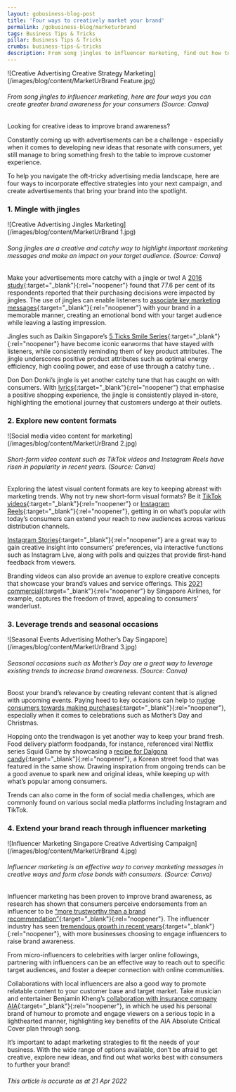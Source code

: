 ```yaml
---
layout: gobusiness-blog-post
title: 'Four ways to creatively market your brand'
permalink: /gobusiness-blog/marketurbrand
tags: Business Tips & Tricks
pillar: Business Tips & Tricks
crumbs: business-tips-&-tricks
description: From song jingles to influencer marketing, find out how to create greater brand awareness for your consumers.
---
```


![Creative Advertising Creative Strategy Marketing](/images/blog/content/MarketUrBrand Feature.jpg)
###### From song jingles to influencer marketing, here are four ways you can create greater brand awareness for your consumers (Source: Canva)

Looking for creative ideas to improve brand awareness? 

Constantly coming up with advertisements can be a challenge - especially when it comes to developing new ideas that resonate with consumers, yet still manage to bring something fresh to the table to improve customer experience. 

To help you navigate the oft-tricky advertising media landscape, here are four ways to incorporate effective strategies into your next campaign, and create advertisements that bring your brand into the spotlight.

### 1. Mingle with jingles 

![Creative Advertising Jingles Marketing](/images/blog/content/MarketUrBrand 1.jpg)
###### Song jingles are a creative and catchy way to highlight important marketing messages and make an impact on your target audience. (Source: Canva)

Make your advertisements more catchy with a jingle or two! A [2016 study](https://www.researchgate.net/profile/Pooja-Jain-21/publication/332320632_Study_of_the_Effectiveness_of_Advertising_Jingles/links/5cadbd73458515cd2b0d4e9e/Study-of-the-Effectiveness-of-Advertising-Jingles.pdf){:target="_blank"}{:rel="noopener"} found that 77.6 per cent of its respondents reported that their purchasing decisions were impacted by jingles. The use of jingles can enable listeners to [associate key marketing messages](https://blog.leightonbroadcasting.com/blog/the-importance-of-jingles-for-advertising-your-business#:~:text=As%20an%20advertising%20method%20that,what%20you%20have%20to%20offer.){:target="_blank"}{:rel="noopener"} with your brand in a memorable manner, creating an emotional bond with your target audience while leaving a lasting impression. 

Jingles such as Daikin Singapore’s [5 Ticks Smile Series](https://www.youtube.com/watch?v=oG8THGUByNI){:target="_blank"}{:rel="noopener"} have become iconic earworms that have stayed with listeners, while consistently reminding them of key product attributes. The jingle underscores positive product attributes such as optimal energy efficiency, high cooling power, and ease of use through a catchy tune. . 

Don Don Donki’s jingle is yet another catchy tune that has caught on with consumers. WIth [lyrics](https://www.donki.com/miracle-shopping/assets/img/ms_dondondonki.pdf){:target="_blank"}{:rel="noopener"} that emphasise a positive shopping experience, the jingle is consistently played in-store, highlighting the emotional journey that customers undergo at their outlets. 

### 2. Explore new content formats

![Social media video content for marketing](/images/blog/content/MarketUrBrand 2.jpg)
###### Short-form video content such as TikTok videos and Instagram Reels have risen in popularity in recent years. (Source: Canva)

Exploring the latest visual content formats are key to keeping abreast with marketing trends. Why not try new short-form visual formats? Be it [TikTok videos](https://www.tiktok.com/){:target="_blank"}{:rel="noopener"} or [Instagram Reels](https://about.instagram.com/blog/announcements/introducing-instagram-reels-announcement){:target="_blank"}{:rel="noopener"}, getting in on what’s popular with today’s consumers can extend your reach to new audiences across various distribution channels. 

[Instagram Stories](https://blog.hubspot.com/marketing/instagram-stories){:target="_blank"}{:rel="noopener"} are a great way to gain creative insight into consumers’ preferences, via interactive functions such as Instagram Live, along with polls and quizzes that provide first-hand feedback from viewers.  

Branding videos can also provide an avenue to explore creative concepts that showcase your brand’s values and service offerings. This [2021 commercial](https://www.youtube.com/watch?v=YEc3iP9KN74){:target="_blank"}{:rel="noopener"} by Singapore Airlines, for example, captures the freedom of travel, appealing to consumers’ wanderlust. 

### 3. Leverage trends and seasonal occasions 

![Seasonal Events Advertising Mother’s Day Singapore](/images/blog/content/MarketUrBrand 3.jpg)
###### Seasonal occasions such as Mother’s Day are a great way to leverage existing trends to increase brand awareness. (Source: Canva) 

Boost your brand’s relevance by creating relevant content that is aligned with upcoming events. Paying heed to key occasions can help to [nudge consumers towards making purchases](https://nucleuscommercialfinance.com/blog/how-your-business-can-use-seasonal-occasions-to-boost-its-profitability){:target="_blank"}{:rel="noopener"}, especially when it comes to celebrations such as Mother’s Day and Christmas. 

Hopping onto the trendwagon is yet another way to keep your brand fresh. Food delivery platform foodpanda, for instance, referenced viral Netflix series Squid Game by showcasing a [recipe for Dalgona candy](https://www.tiktok.com/@foodpandasg/video/7011454612406373634?is_copy_url=1&is_from_webapp=v1&lang=en){:target="_blank"}{:rel="noopener"}, a Korean street food that was featured in the same show. Drawing inspiration from ongoing trends can be a good avenue to spark new and original ideas, while keeping up with what’s popular among consumers. 

Trends can also come in the form of social media challenges, which are commonly found on various social media platforms including Instagram and TikTok. 

### 4. Extend your brand reach through influencer marketing

![Influencer Marketing Singapore Creative Advertising Campaign](/images/blog/content/MarketUrBrand 4.jpg)
###### Influencer marketing is an effective way to convey marketing messages in creative ways and form close bonds with consumers. (Source: Canva)

Influencer marketing has been proven to improve brand awareness, as research has shown that consumers perceive endorsements from an influencer to be [“more trustworthy than a brand recommendation”](https://www.curemedia.com/increase-brand-awareness-influencer-marketing/){:target="_blank"}{:rel="noopener"}. The influencer industry has seen [tremendous growth in recent years](https://www.getkobe.com/how-much-should-marketers-spend-on-influencer-marketing/){:target="_blank"}{:rel="noopener"}, with more businesses choosing to engage influencers to raise brand awareness. 

From micro-influencers to celebrities with larger online followings, partnering with influencers can be an effective way to reach out to specific target audiences, and foster a deeper connection with online communities. 

Collaborations with local influencers are also a good way to promote relatable content to your customer base and target market. Take musician and entertainer Benjamin Kheng’s [collaboration with insurance company AIA](https://www.facebook.com/Singapore.AIA/videos/360327652504420/){:target="_blank"}{:rel="noopener"}, in which he used his personal brand of humour to promote and engage viewers on a serious topic in a lighthearted manner, highlighting key benefits of the AIA Absolute Critical Cover plan through song. 

It’s important to adapt marketing strategies to fit the needs of your business. With the wide range of options available, don’t be afraid to get creative, explore new ideas, and find out what works best with consumers to further your brand!


###### This article is accurate as at 21 Apr 2022

